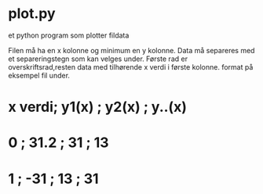 # plot.py
et python program som plotter fildata

Filen må ha en x kolonne og minimum en y kolonne.
Data må separeres med et separeringstegn som kan velges under.
Første rad er overskriftsrad,resten data med tilhørende x verdi i første kolonne.
format på eksempel fil under.

#  x verdi; y1(x) ; y2(x) ; y..(x)  
#   0     ; 31.2  ; 31    ; 13 
#   1     ; -31   ; 13    ; 31 
# 
